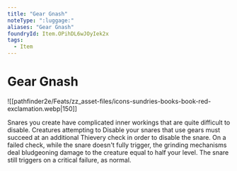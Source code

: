 ```yaml
---
title: "Gear Gnash"
noteType: ":luggage:"
aliases: "Gear Gnash"
foundryId: Item.OPihDL6wJOyIek2x
tags:
  - Item
---
```


# Gear Gnash
![[pathfinder2e/Feats/zz_asset-files/icons-sundries-books-book-red-exclamation.webp|150]]

Snares you create have complicated inner workings that are quite difficult to disable. Creatures attempting to Disable your snares that use gears must succeed at an additional Thievery check in order to disable the snare. On a failed check, while the snare doesn't fully trigger, the grinding mechanisms deal bludgeoning damage to the creature equal to half your level. The snare still triggers on a critical failure, as normal.
